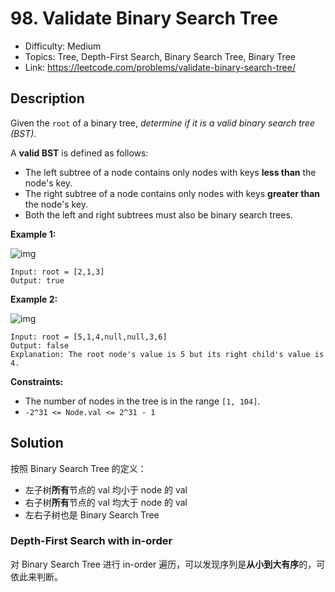# 98. Validate Binary Search Tree

- Difficulty: Medium
- Topics: Tree, Depth-First Search, Binary Search Tree, Binary Tree
- Link: https://leetcode.com/problems/validate-binary-search-tree/

## Description

Given the `root` of a binary tree, _determine if it is a valid binary search tree (BST)_.

A **valid BST** is defined as follows:

- The left subtree of a node contains only nodes with keys **less than** the node's key.
- The right subtree of a node contains only nodes with keys **greater than** the node's key.
- Both the left and right subtrees must also be binary search trees.

**Example 1:**

![img](https://assets.leetcode.com/uploads/2020/12/01/tree1.jpg)

```
Input: root = [2,1,3]
Output: true
```

**Example 2:**

![img](https://assets.leetcode.com/uploads/2020/12/01/tree2.jpg)

```
Input: root = [5,1,4,null,null,3,6]
Output: false
Explanation: The root node's value is 5 but its right child's value is 4.
```

**Constraints:**

- The number of nodes in the tree is in the range `[1, 104]`.
- `-2^31 <= Node.val <= 2^31 - 1`

## Solution

按照 Binary Search Tree 的定义：

- 左子树**所有**节点的 val 均小于 node 的 val
- 右子树**所有**节点的 val 均大于 node 的 val
- 左右子树也是 Binary Search Tree

### Depth-First Search with in-order

对 Binary Search Tree 进行 in-order 遍历，可以发现序列是**从小到大有序**的，可依此来判断。
